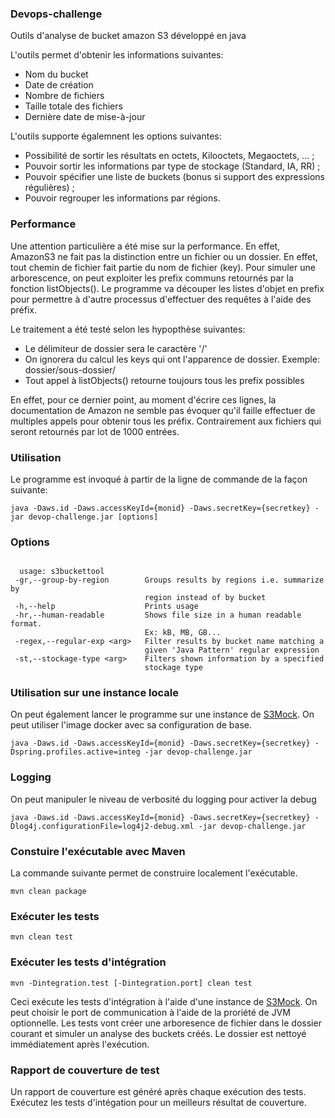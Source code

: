 ### Devops-challenge
Outils d'analyse de bucket amazon S3 développé en java

L'outils permet d'obtenir les informations suivantes: 
- Nom du bucket
- Date de création
- Nombre de fichiers
- Taille totale des fichiers
- Dernière date de mise-à-jour

L'outils supporte égalemnent les options suivantes:
- Possibilité de sortir les résultats en octets, Kilooctets, Megaoctets, … ;
- Pouvoir sortir les informations par type de stockage (Standard, IA, RR) ;
- Pouvoir spécifier une liste de buckets (bonus si support des expressions régulières) ;
- Pouvoir regrouper les informations par régions.

### Performance
Une attention particulière a été mise sur la performance. En effet, AmazonS3 ne fait pas la distinction entre un fichier ou un dossier. En effet, tout chemin de fichier fait partie du nom de fichier (key). Pour simuler une arborescence, on peut exploiter les prefix communs retournés par la fonction listObjects(). Le programme va découper les listes d'objet en prefix pour permettre à d'autre processus d'effectuer des requêtes à l'aide des préfix.

Le traitement a été testé selon les hypopthèse suivantes:

- Le délimiteur de dossier sera le caractère '/'
- On ignorera du calcul les keys qui ont l'apparence de dossier. Exemple: dossier/sous-dossier/
- Tout appel à listObjects() retourne toujours tous les prefix possibles

En effet, pour ce dernier point, au moment d'écrire ces lignes, la documentation de Amazon ne semble pas évoquer qu'il faille effectuer de multiples appels pour obtenir tous les préfix. Contrairement aux fichiers qui seront retournés par lot de 1000 entrées.

 
### Utilisation
Le programme est invoqué à partir de la ligne de commande de la façon suivante:

    java -Daws.id -Daws.accessKeyId={monid} -Daws.secretKey={secretkey} -jar devop-challenge.jar [options]

### Options

```

  usage: s3buckettool
 -gr,--group-by-region        Groups results by regions i.e. summarize by
                              region instead of by bucket
 -h,--help                    Prints usage
 -hr,--human-readable         Shows file size in a human readable format.
                              Ex: kB, MB, GB...
 -regex,--regular-exp <arg>   Filter results by bucket name matching a
                              given 'Java Pattern' regular expression
 -st,--stockage-type <arg>    Filters shown information by a specified
                              stockage type
```
### Utilisation sur une instance locale
On peut également lancer le programme sur une instance de [S3Mock](https://github.com/gaul/s3proxy). On peut utiliser l'image docker avec sa configuration de base.

    java -Daws.id -Daws.accessKeyId={monid} -Daws.secretKey={secretkey} -Dspring.profiles.active=integ -jar devop-challenge.jar

### Logging
On peut manipuler le niveau de verbosité du logging pour activer la debug

    java -Daws.id -Daws.accessKeyId={monid} -Daws.secretKey={secretkey} -Dlog4j.configurationFile=log4j2-debug.xml -jar devop-challenge.jar

### Constuire l'exécutable avec Maven
La commande suivante permet de construire localement l'exécutable.

    mvn clean package

### Exécuter les tests

    mvn clean test

### Exécuter les tests d'intégration
    mvn -Dintegration.test [-Dintegration.port] clean test
    
Ceci exécute les tests d'intégration à l'aide d'une instance de [S3Mock](https://github.com/gaul/s3proxy). On peut choisir le port de communication à l'aide de la proriété de JVM optionnelle. Les tests vont créer une arboresence de fichier dans le dossier courant et simuler un analyse des buckets créés. Le dossier est nettoyé immédiatement après l'exécution.

### Rapport de couverture de test
Un rapport de couverture est généré après chaque exécution des tests. Exécutez les tests d'intégation pour un meilleurs résultat de couverture.